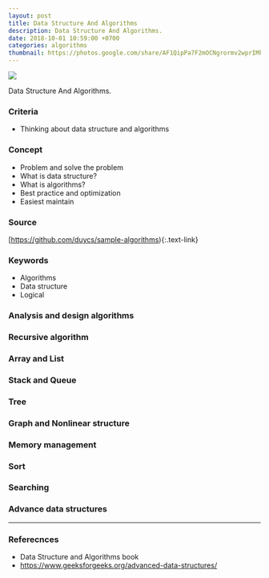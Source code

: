 ```yaml
---
layout: post
title: Data Structure And Algorithms
description: Data Structure And Algorithms.
date: 2018-10-01 10:59:00 +0700
categories: algorithms
thumbnail: https://photos.google.com/share/AF1QipPa7F2mOCNgrormv2wprIMkvourlZQc6tyab9QDFJ5V8NXKTI-3q30xu7RvXoHw-w/photo/AF1QipO0zf_OtfvX1l-tuqWxDSrvdt1ExJtWygK7tAur?key=dzJBaTRGRjBWcEpJOWZ3Z2VhSDVuZWhHZDgteTJR
---
```


![](https://photos.google.com/share/AF1QipPa7F2mOCNgrormv2wprIMkvourlZQc6tyab9QDFJ5V8NXKTI-3q30xu7RvXoHw-w/photo/AF1QipO0zf_OtfvX1l-tuqWxDSrvdt1ExJtWygK7tAur?key=dzJBaTRGRjBWcEpJOWZ3Z2VhSDVuZWhHZDgteTJR)

Data Structure And Algorithms.

### Criteria
- Thinking about data structure and algorithms

### Concept
- Problem and solve the problem
- What is data structure?
- What is algorithms?
- Best practice and optimization
- Easiest maintain

### Source
[https://github.com/duycs/sample-algorithms){:.text-link}

### Keywords
- Algorithms
- Data structure
- Logical

### Analysis and design algorithms
### Recursive algorithm
### Array and List
### Stack and Queue
### Tree
### Graph and Nonlinear structure
### Memory management
### Sort
### Searching
### Advance data structures

---
### Referecnces
- Data Structure and Algorithms book
- https://www.geeksforgeeks.org/advanced-data-structures/
